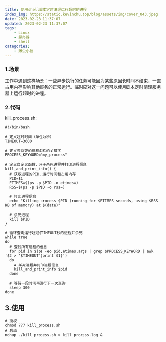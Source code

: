 ```yaml
---
title: 使用shell脚本定时清理运行超时的进程
index_img: https://static.kevinchu.top/blog/assets/img/cover_043.jpeg
date: 2023-02-23 11:37:07
updated: 2023-02-23 11:37:07
tags:
    - Linux
    - 服务器
    - shell
categories:
    - 雕虫小技
---
```


### 1.场景

工作中遇到这样场景：一些异步执行的任务可能因为某些原因长时间不结束，一直占用内存影响其他服务的正常运行。临时应对这一问题可以使用脚本定时清理服务器上运行超时的进程。


### 2.代码

kill_process.sh:

```shell
#!/bin/bash

# 定义超时时间（单位为秒）
TIMEOUT=3600

# 定义要杀死的进程名称的关键字
PROCESS_KEYWORD="my_process"

# 定义自定义函数，用于杀死进程并打印进程信息
kill_and_print_info() {
  # 获取进程的PID、运行时间和占用内存
  PID=$1
  ETIMES=$(ps -p $PID -o etimes=)
  RSS=$(ps -p $PID -o rss=)

  # 打印进程信息
  echo "Killing process $PID (running for $ETIMES seconds, using $RSS KB of memory) at $(date)"

  # 杀死进程
  kill $PID
}

# 循环查询运行超过$TIMEOUT秒的进程并杀死
while true
do
  # 查找所有进程的信息
  for pid in $(ps -eo pid,etimes,args | grep $PROCESS_KEYWORD | awk '$2 > '$TIMEOUT'{print $1}')
  do
    # 杀死进程并打印进程信息
    kill_and_print_info $pid
  done

  # 等待一段时间再进行下一次查询
  sleep 300
done
```


## 3.使用

```shell
# 授权
chmod 777 kill_process.sh
# 启动
nohup ./kill_process.sh > kill_process.log &
```